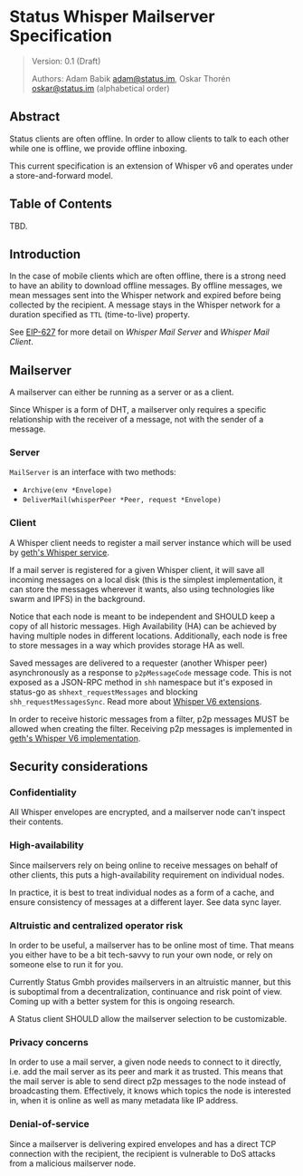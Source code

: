 # Status Whisper Mailserver Specification
> Version: 0.1 (Draft)
>
> Authors: Adam Babik <adam@status.im>, Oskar Thorén <oskar@status.im> (alphabetical order)

## Abstract

Status clients are often offline. In order to allow clients to talk to each other while one is offline, we provide offline inboxing.

This current specification is an extension of Whisper v6 and operates under a store-and-forward model.

## Table of Contents

TBD.

## Introduction

In the case of mobile clients which are often offline, there is a strong need to have an ability to download offline messages. By offline messages, we mean messages sent into the Whisper network and expired before being collected by the recipient. A message stays in the Whisper network for a duration specified as `TTL` (time-to-live) property.

See [EIP-627](https://eips.ethereum.org/EIPS/eip-627) for more detail on *Whisper Mail Server* and *Whisper Mail Client*.

## Mailserver

A mailserver can either be running as a server or as a client.

Since Whisper is a form of DHT, a mailserver only requires a specific relationship with the receiver of a message, not with the sender of a message.

### Server

<!-- TODO: This doesn't actually describe how to implement a mailserver -->

`MailServer` is an interface with two methods:
* `Archive(env *Envelope)`
* `DeliverMail(whisperPeer *Peer, request *Envelope)`

### Client

A Whisper client needs to register a mail server instance which will be used by [geth's Whisper service](https://github.com/ethereum/go-ethereum/blob/v1.8.23/whisper/whisperv6/whisper.go#L209-L213).

If a mail server is registered for a given Whisper client, it will save all incoming messages on a local disk (this is the simplest implementation, it can store the messages wherever it wants, also using technologies like swarm and IPFS) in the background.

Notice that each node is meant to be independent and SHOULD keep a copy of all historic messages. High Availability (HA) can be achieved by having multiple nodes in different locations. Additionally, each node is free to store messages in a way which provides storage HA as well.

Saved messages are delivered to a requester (another Whisper peer) asynchronously as a response to `p2pMessageCode` message code. This is not exposed as a JSON-RPC method in `shh` namespace but it's exposed in status-go as `shhext_requestMessages` and blocking `shh_requestMessagesSync`. Read more about [Whisper V6 extensions](#whisper-v6-extensions-or-status-whisper-node).

In order to receive historic messages from a filter, p2p messages MUST be allowed when creating the filter. Receiving p2p messages is implemented in [geth's Whisper V6 implementation](https://github.com/ethereum/go-ethereum/blob/v1.8.23/whisper/whisperv6/whisper.go#L739-L751).

## Security considerations

### Confidentiality

All Whisper envelopes are encrypted, and a mailserver node can't inspect their contents.

### High-availability

Since mailservers rely on being online to receive messages on behalf of other clients, this puts a high-availability requirement on individual nodes.

In practice, it is best to treat individual nodes as a form of a cache, and ensure consistency of messages at a different layer. See data sync layer.

### Altruistic and centralized operator risk

In order to be useful, a mailserver has to be online most of time. That means
you either have to be a bit tech-savvy to run your own node, or rely on someone
else to run it for you.

Currently Status Gmbh provides mailservers in an altruistic manner, but this is
suboptimal from a decentralization, continuance and risk point of view. Coming
up with a better system for this is ongoing research.

A Status client SHOULD allow the mailserver selection to be customizable.

### Privacy concerns

In order to use a mail server, a given node needs to connect to it directly,
i.e. add the mail server as its peer and mark it as trusted. This means that the
mail server is able to send direct p2p messages to the node instead of
broadcasting them. Effectively, it knows which topics the node is interested in,
when it is online as well as many metadata like IP address.

### Denial-of-service

Since a mailserver is delivering expired envelopes and has a direct TCP connection with the recipient, the recipient is vulnerable to DoS attacks from a malicious mailserver node.
